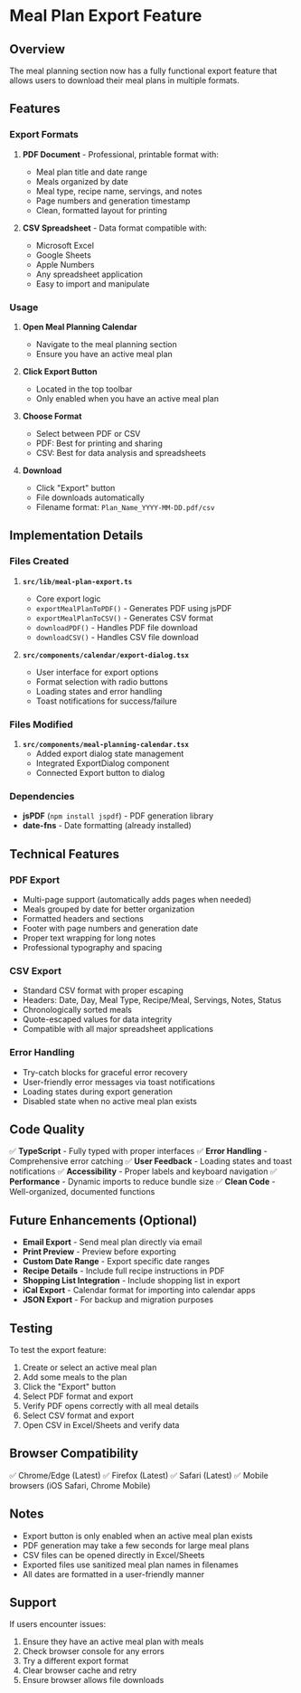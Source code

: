 # Meal Plan Export Feature

## Overview
The meal planning section now has a fully functional export feature that allows users to download their meal plans in multiple formats.

## Features

### Export Formats
1. **PDF Document** - Professional, printable format with:
   - Meal plan title and date range
   - Meals organized by date
   - Meal type, recipe name, servings, and notes
   - Page numbers and generation timestamp
   - Clean, formatted layout for printing

2. **CSV Spreadsheet** - Data format compatible with:
   - Microsoft Excel
   - Google Sheets
   - Apple Numbers
   - Any spreadsheet application
   - Easy to import and manipulate

### Usage

1. **Open Meal Planning Calendar**
   - Navigate to the meal planning section
   - Ensure you have an active meal plan

2. **Click Export Button**
   - Located in the top toolbar
   - Only enabled when you have an active meal plan

3. **Choose Format**
   - Select between PDF or CSV
   - PDF: Best for printing and sharing
   - CSV: Best for data analysis and spreadsheets

4. **Download**
   - Click "Export" button
   - File downloads automatically
   - Filename format: `Plan_Name_YYYY-MM-DD.pdf/csv`

## Implementation Details

### Files Created

1. **`src/lib/meal-plan-export.ts`**
   - Core export logic
   - `exportMealPlanToPDF()` - Generates PDF using jsPDF
   - `exportMealPlanToCSV()` - Generates CSV format
   - `downloadPDF()` - Handles PDF file download
   - `downloadCSV()` - Handles CSV file download

2. **`src/components/calendar/export-dialog.tsx`**
   - User interface for export options
   - Format selection with radio buttons
   - Loading states and error handling
   - Toast notifications for success/failure

### Files Modified

1. **`src/components/meal-planning-calendar.tsx`**
   - Added export dialog state management
   - Integrated ExportDialog component
   - Connected Export button to dialog

### Dependencies

- **jsPDF** (`npm install jspdf`) - PDF generation library
- **date-fns** - Date formatting (already installed)

## Technical Features

### PDF Export
- Multi-page support (automatically adds pages when needed)
- Meals grouped by date for better organization
- Formatted headers and sections
- Footer with page numbers and generation date
- Proper text wrapping for long notes
- Professional typography and spacing

### CSV Export
- Standard CSV format with proper escaping
- Headers: Date, Day, Meal Type, Recipe/Meal, Servings, Notes, Status
- Chronologically sorted meals
- Quote-escaped values for data integrity
- Compatible with all major spreadsheet applications

### Error Handling
- Try-catch blocks for graceful error recovery
- User-friendly error messages via toast notifications
- Loading states during export generation
- Disabled state when no active meal plan exists

## Code Quality

✅ **TypeScript** - Fully typed with proper interfaces
✅ **Error Handling** - Comprehensive error catching
✅ **User Feedback** - Loading states and toast notifications
✅ **Accessibility** - Proper labels and keyboard navigation
✅ **Performance** - Dynamic imports to reduce bundle size
✅ **Clean Code** - Well-organized, documented functions

## Future Enhancements (Optional)

- **Email Export** - Send meal plan directly via email
- **Print Preview** - Preview before exporting
- **Custom Date Range** - Export specific date ranges
- **Recipe Details** - Include full recipe instructions in PDF
- **Shopping List Integration** - Include shopping list in export
- **iCal Export** - Calendar format for importing into calendar apps
- **JSON Export** - For backup and migration purposes

## Testing

To test the export feature:

1. Create or select an active meal plan
2. Add some meals to the plan
3. Click the "Export" button
4. Select PDF format and export
5. Verify PDF opens correctly with all meal details
6. Select CSV format and export
7. Open CSV in Excel/Sheets and verify data

## Browser Compatibility

✅ Chrome/Edge (Latest)
✅ Firefox (Latest)
✅ Safari (Latest)
✅ Mobile browsers (iOS Safari, Chrome Mobile)

## Notes

- Export button is only enabled when an active meal plan exists
- PDF generation may take a few seconds for large meal plans
- CSV files can be opened directly in Excel/Sheets
- Exported files use sanitized meal plan names in filenames
- All dates are formatted in a user-friendly manner

## Support

If users encounter issues:
1. Ensure they have an active meal plan with meals
2. Check browser console for any errors
3. Try a different export format
4. Clear browser cache and retry
5. Ensure browser allows file downloads
